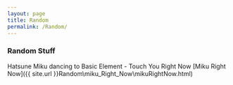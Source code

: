 ```yaml
---
layout: page
title: Random
permalink: /Random/
---
```


### Random Stuff
Hatsune Miku dancing to Basic Element - Touch You Right Now
[Miku Right Now]({{ site.url }}Random\miku_Right_Now\mikuRightNow.html)